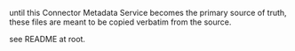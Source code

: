 until this Connector Metadata Service becomes the primary source of truth, these files are meant to be copied verbatim from the source.

see README at root.